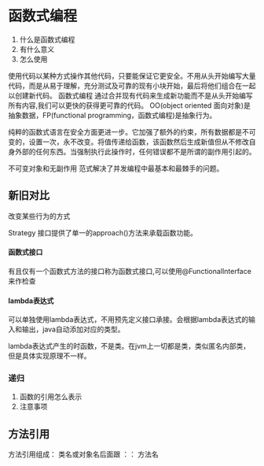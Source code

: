 # 函数式编程

1. 什么是函数式编程
2. 有什么意义
3. 怎么使用

使用代码以某种方式操作其他代码，只要能保证它更安全。不用从头开始编写大量代码，而是从易于理解，充分测试及可靠的现有小块开始，最后将他们组合在一起以创建新代码。
函数式编程 通过合并现有代码来生成新功能而不是从头开始编写所有内容,我们可以更快的获得更可靠的代码。
OO(object oriented 面向对象)是抽象数据，FP(functional programming，函数式编程)是抽象行为。

纯粹的函数式语言在安全方面更进一步。它加强了额外的约束，所有数据都是不可变的，设置一次，永不改变。将值传递给函数，该函数然后生成新值但从不修改自身外部的任何东西。当强制执行此操作时，任何错误都不是所谓的副作用引起的。

不可变对象和无副作用 范式解决了并发编程中最基本和最棘手的问题。

## 新旧对比

改变某些行为的方式

Strategy 接口提供了单一的approach()方法来承载函数功能。

#### 函数式接口
有且仅有一个函数式方法的接口称为函数式接口,可以使用@FunctionalInterface来作检查

#### lambda表达式

可以单独使用lambda表达式，不用预先定义接口承接。会根据lambda表达式的输入和输出，java自动添加对应的类型。

lambda表达式产生的时函数，不是类。在jvm上一切都是类，类似匿名内部类，但是具体实现原理不一样。

### 递归

1. 函数的引用怎么表示
2. 注意事项

## 方法引用

方法引用组成： 类名或对象名后面跟 ：： 方法名